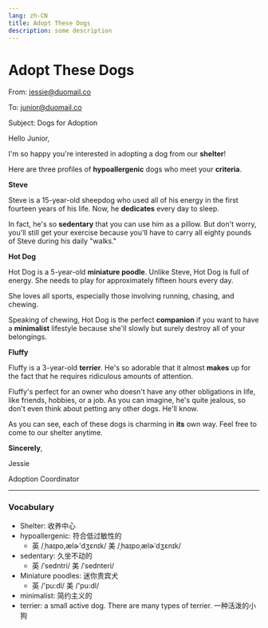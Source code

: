 ```yaml
---
lang: zh-CN
title: Adopt These Dogs
description: some description
---
```


# Adopt These Dogs

From: jessie@duomail.co

To: junior@duomail.co

Subject: Dogs for Adoption

Hello Junior,

I'm so happy you're interested in adopting a dog from our **shelter**!

Here are three profiles of **hypoallergenic** dogs who meet your **criteria**.

**Steve**

Steve is a 15-year-old sheepdog who used all of his energy in the first fourteen years of his life. Now, he **dedicates** every day to sleep.

In fact, he's so **sedentary** that you can use him as a pillow. But don't worry, you'll still get your exercise because you'll have to carry all eighty pounds of Steve during his daily "walks."

**Hot Dog**

Hot Dog is a 5-year-old **miniature poodle**. Unlike Steve, Hot Dog is full of energy. She needs to play for approximately fifteen hours every day.

She loves all sports, especially those involving running, chasing, and chewing.

Speaking of chewing, Hot Dog is the perfect **companion** if you want to have a **minimalist** lifestyle because she'll slowly but surely destroy all of your belongings.

**Fluffy**

Fluffy is a 3-year-old **terrier**. He's so adorable that it almost **makes** up for the fact that he requires ridiculous amounts of attention.

Fluffy's perfect for an owner who doesn't have any other obligations in life, like friends, hobbies, or a job. As you can imagine, he's quite jealous, so don't even think about petting any other dogs. He'll know.

As you can see, each of these dogs is charming in **its** own way. Feel free to come to our shelter anytime.

**Sincerely**,

Jessie

Adoption Coordinator

---

### Vocabulary

- Shelter: 收养中心
- hypoallergenic: 符合低过敏性的
  - 英 /ˌhaɪpo,ælɚ'dʒɛnɪk/ 美 /ˌhaɪpoˌælɚˈdʒɛnɪk/
- sedentary: 久坐不动的
  - 英 /ˈsedntri/ 美 /ˈsednteri/
- Miniature poodles: 迷你贵宾犬
  - 英 /'pu:dl/ 美 /'pu:dl/
- minimalist: 简约主义的
- terrier: a small active dog. There are many types of terrier.
  一种活泼的小狗
